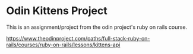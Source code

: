 # Odin Kittens Project

This is an assignment/project from the odin project's ruby on rails course.

https://www.theodinproject.com/paths/full-stack-ruby-on-rails/courses/ruby-on-rails/lessons/kittens-api
